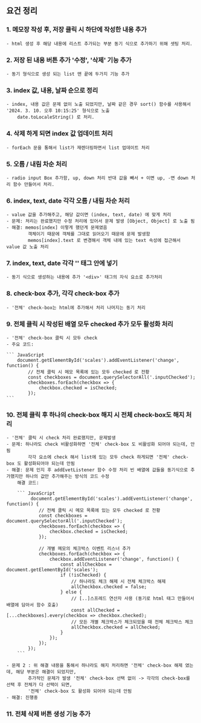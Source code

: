 ## 요건 정리

### 1. 메모장 작성 후, 저장 클릭 시 하단에 작성한 내용 추가

    - html 생성 후 해당 내용에 리스트 추가되는 부분 동기 식으로 추가하기 위해 셋팅 처리.

### 2. 저장 된 내용 버튼 추가 '수정', '삭제' 기능 추가

    - 동기 형식으로 생성 되는 list 맨 끝에 두가지 기능 추가 

### 3. index 값, 내용, 날짜 순으로 정리

    - index, 내용 값은 문제 없이 노출 되었지만, 날짜 같은 경우 sort() 함수를 사용해서 '2024. 3. 10. 오후 10:15:25' 형식으로 노출
        date.toLocaleString() 로 처리.

### 4. 삭제 하게 되면 index 값 업데이트 처리

    - forEach 문을 통해서 list가 재렌더링하면서 list 업데이트 처리 

### 5. 오름 / 내림 차순 처리 
    
    - radio input Box 추가함, up, down 처리 반대 값을 빼서 + 이면 up, -면 down 처리 함수 만들어서 처리.

### 6. index, text, date 각각 오름 / 내림 차순 처리
    
    - value 값을 추가해주고, 해당 값이면 (index, text, date) 에 맞게 처리
    - 문제: 처리는 완료했지만 수정 처리에 있어서 문제 발생 [Object, Object] 로 노출 됨
    - 해결: memos[index] 이렇게 했던게 문제였음 
            객체이기 때문에 객체를 그대로 읽어오기 때문에 문제 발생함
            memos[index].text 로 변경해서 객체 내에 있는 text 속성에 접근해서 value 값 노출 처리

### 7. index, text, date 각각 '<span>' 태그 안에 넣기

    - 동기 식으로 생성하는 내용에 추가 '<div>' 태그의 자식 요소로 추가처리

### 8. check-box 추가, 각각 check-box 추가 

    - '전체' check-box는 html에 추가해서 처리 나머지는 동기 처리

### 9. 전체 클릭 시 작성된 배열 모두 checked 추가 모두 활성화 처리

    - '전체' check-box 클릭 시 모두 check
    - 주요 코드:

    ``` JavaScript 
        document.getElementById('scales').addEventListener('change', function() {
            // 전체 클릭 시 메모 목록에 있는 모두 checked 로 전황
            const checkboxes = document.querySelectorAll('.inputChecked');
            checkboxes.forEach(checkbox => {
                checkbox.checked = isChecked;
            });
    ```


### 10. 전체 클릭 후 하나의 check-box 해지 시 전체 check-box도 해지 처리 

    - '전체' 클릭 시 check 처리 완료했지만, 문제발생
    - 문제: 하나라도 check 비활성화하면 '전체' check-box 도 비활성화 되어야 되는데, 안됨
            각각 요소에 check 해서 list에 있는 모두 check 하게되면 '전체' check-box 도 활성화되어야 되는데 안됨
    - 해결: 문제 인지 후 addEvetListener 함수 수정 처리 빈 배열에 값들을 동기식으로 추가했지만 하나의 값만 추가해주는 방식의 코드 수정
        해결 코드:

        ``` JavaScript
             document.getElementById('scales').addEventListener('change', function() {
                // 전체 클릭 시 메모 목록에 있는 모두 checked 로 전황
                const checkboxes = document.querySelectorAll('.inputChecked');
                checkboxes.forEach(checkbox => {
                    checkbox.checked = isChecked;
                });

                // 개별 메모의 체크박스 이벤트 리스너 추가
                checkboxes.forEach(checkbox => {
                    checkbox.addEventListener('change', function() {
                        const allCheckbox = document.getElementById('scales');
                        if (!isChecked) {
                            // 하나라도 체크 해제 시 전체 체크박스 해제
                            allCheckbox.checked = false;
                        } else {
                            // [..]스프레드 연산자 사용 (동기로 html 태그 만들어서 배열에 담아서 함수 호출)
                            const allChecked = [...checkboxes].every(checkbox => checkbox.checked);
                            // 모든 개별 체크박스가 체크되었을 때 전체 체크박스 체크
                            allCheckbox.checked = allChecked; 
                        }
                    });
                });
            });
        ``` 

    - 문제 2 : 위 해결 내용을 통해서 하나라도 해지 처리하면 '전체' check-box 해제 였는데, 해당 부분은 해결이 되었지만, 
            추가적인 문제가 발생 '전체' check-box 선택 없이 -> 각각의 check-box를 선택 후 전체가 다 선택이 되면,
            '전체' check-box 도 활성화 되어야 되는데 안됨
    - 해결: 진행중

### 11. 전체 삭제 버튼 생성 기능 추가